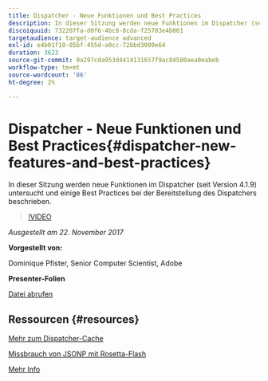 ```yaml
---
title: Dispatcher - Neue Funktionen und Best Practices
description: In dieser Sitzung werden neue Funktionen im Dispatcher (seit Version 4.1.9) untersucht und einige Best Practices bei der Bereitstellung des Dispatchers beschrieben.
discoiquuid: 732207fa-d0f6-4bc8-8cda-f25703e4b061
targetaudience: target-audience advanced
exl-id: e4b01f10-05bf-455d-a0cc-72bbd3009e64
duration: 3623
source-git-commit: 9a297cda953d4414131657f9ac84580aea0eabeb
workflow-type: tm+mt
source-wordcount: '86'
ht-degree: 2%

---
```


# Dispatcher - Neue Funktionen und Best Practices{#dispatcher-new-features-and-best-practices}

In dieser Sitzung werden neue Funktionen im Dispatcher (seit Version 4.1.9) untersucht und einige Best Practices bei der Bereitstellung des Dispatchers beschrieben.

>[!VIDEO](https://video.tv.adobe.com/v/20842/?quality=9)

*Ausgestellt am 22. November 2017*

**Vorgestellt von:**

Dominique Pfister, Senior Computer Scientist, Adobe

**Presenter-Folien**

[Datei abrufen](assets/dispatcher-aemgemsnov2017.pdf)

## Ressourcen {#resources}

[Mehr zum Dispatcher-Cache](https://github.com/cqsupport/webinar-dispatchercache)

[Missbrauch von JSONP mit Rosetta-Flash](https://miki.it/blog/2014/7/8/abusing-jsonp-with-rosetta-flash/)

[Mehr Info](https://adobe-consulting-services.github.io/acs-aem-commons/features/dispatcher-ttl/index.html)

<!--
[Get back to the Overview](https://helpx.adobe.com/experience-manager/kt/eseminars/gems/aem-index.html)
-->
